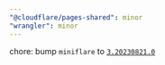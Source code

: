 ```yaml
---
"@cloudflare/pages-shared": minor
"wrangler": minor
---
```


chore: bump `miniflare` to [`3.20230821.0`](https://github.com/cloudflare/miniflare/releases/tag/v3.20230821.0)
